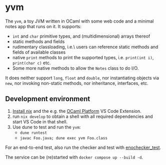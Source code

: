 # yvm

The `yvm`, a toy JVM written in OCaml with some web code and a minimal notes
app that runs on it.
It supports:

- `int` and `char` primitive types, and (multidimensional) arrays thereof
- static methods and fields
- rudimentary classloading, i.e.\ users can reference static methods and fields
  of available classes
- native `print` methods to print the supported types, i.e. `print(int i)`,
  `print(char c)` etc.
- Some more native methods to allow the `Notes` class to do I/O.

It does neither support `long`, `float` and `double`, nor instantiating objects
via `new`, nor invoking non-static methods, nor inheritance, interfaces, etc.

## Development environment

1. [Install nix](https://github.com/DeterminateSystems/nix-installer) and the
   e.g. the [OCaml
   Platform](https://marketplace.visualstudio.com/items?itemName=ocamllabs.ocaml-platform)
   VS Code Extension.
1. run `nix develop` to obtain a shell with all required dependencies and start
   VS Code in that shell.
1. Use dune to test and run the `yvm`:
    - `dune runtest`
    - `javac Foo.java; dune exec yvm Foo.class`

For an end-to-end test, also run the checker and test with
[enochecker_test](https://github.com/enowars/enochecker_test).

The service can be (re)started with `docker compose up --build -d`.
